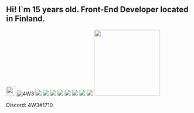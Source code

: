 <h2>Hi! I`m 15 years old. Front-End Developer located in Finland.</h2>

<img src="https://media.giphy.com/media/hvRJCLFzcasrR4ia7z/giphy.gif" width="25px">

<img src="https://komarev.com/ghpvc/?username=4W33" alt="4W3" />

<img src = "https://img.shields.io/badge/HTML5-E34F26?style=for-the-badge&logo=html5&logoColor=white"> 

<img src = "https://img.shields.io/badge/CSS3-1572B6?style=for-the-badge&logo=css3&logoColor=white">

<img src="https://img.shields.io/badge/Lua-2C2D72?style=for-the-badge&logo=lua&logoColor=white"> 
<img src = "https://img.shields.io/badge/JavaScript-323330?style=for-the-badge&logo=javascript&logoColor=F7DF1E">
<img src = "https://img.shields.io/badge/Node.js-43853D?style=for-the-badge&logo=node.js&logoColor=white">
<img src = "https://img.shields.io/badge/Python-14354C?style=for-the-badge&logo=python&logoColor=white">
<img src = "https://img.shields.io/badge/Bootstrap-563D7C?style=for-the-badge&logo=bootstrap&logoColor=white"> 
<img src = "https://img.shields.io/badge/jQuery-0769AD?style=for-the-badge&logo=jquery&logoColor=white"> 

<!-- GitHub Stats -->  

<img height="180em" src="https://github-readme-stats.vercel.app/api?username=4W33&show_icons=true&theme=radical"/>

Discord: 4W3#1710 
